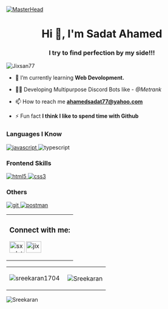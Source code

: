 [![MasterHead]()](https://github.com/Jixsan77)
<h1 align="center">Hi 👋, I'm Sadat Ahamed</h1>
<h3 align="center">I try to find perfection by my side!!!</h3>

<p align="left"> <img src="https://komarev.com/ghpvc/?username=jixsan77&label=Profile%20views&color=0e75b6&style=flat" alt="Jixsan77" /> </p>

- 🌱 I’m currently learning **Web Devolopment.**

- 👨‍💻 Developing Multipurpose Discord Bots like - *@Metrank*

- 📫 How to reach me **ahamedsadat77@yahoo.com**

- ⚡ Fun fact **I think I like to spend time with Github**

<h3 align="left">Languages I Know</h3>
<p align="left">
<a href="https://developer.mozilla.org/en-US/docs/Web/Java" target="_blank"> 
<img src="https://img.shields.io/badge/JavaScript-F7DF1E?style=for-the-badge&logo=javascript&logoColor=black" alt="javascript" /> </a> 
<img src="https://img.shields.io/badge/TypeScript-1572B6?style=for-the-badge&logo=typescript&logoColor=black" alt="typescript" /> </a> 

</p> 

<h3 align="left">Frontend Skills</h3>
<p align="left">
<a href="https://www.w3.org/html/" target="_blank"> <img src="https://img.shields.io/badge/HTML5-E34F26?style=for-the-badge&logo=html5&logoColor=white" alt="html5" /> </a>
<a href="https://www.w3schools.com/css/" target="_blank"> <img src="https://img.shields.io/badge/CSS3-1572B6?style=for-the-badge&logo=css3&logoColor=white" alt="css3" /> </a>

</p>

<h3 align="left">Others</h3>
<p align="left">
<a href="https://git-scm.com/" target="_blank"> <img src="https://img.shields.io/badge/Git-F05032?style=for-the-badge&logo=git&logoColor=white" alt="git" /> </a>
<a href="https://code.visualstudio.com" target="_blank"> <img src="https://img.shields.io/badge/VS_Code-0078D4?style=for-the-badge&logo=visual%20studio%20code&logoColor=white" alt="postman" /> </a>
</p>


<table>
 <tr>
  <td><h3 align="left">Connect with me:</h3>
<p align="left">
 

<a href="https://instagram.com/sxadat.77_" target="blank"><img align="center" src="https://raw.githubusercontent.com/rahuldkjain/github-profile-readme-generator/master/src/images/icons/Social/instagram.svg" alt="sxadat77" height="30" width="40" /></a>
<a href="https://www.youtube.com/c/jixsan77" target="blank"><img align="center" src="https://raw.githubusercontent.com/rahuldkjain/github-profile-readme-generator/master/src/images/icons/Social/youtube.svg" alt="jixsan77" height="30" width="40" /></a>

   </p></td>
 </tr>
 </table>






 <table>
        <tr>
           <td><p><img align="center" src="https://github-readme-streak-stats.herokuapp.com/?user=sreekaran1704&" alt="sreekaran1704" /></p></td>
            <td><p>&nbsp;<img align="center" src="https://github-readme-stats.vercel.app/api?username=Sreekaran1704&show_icons=true&locale=en" alt="Sreekaran" /></p></td>
        </tr>
    </table>


<p><img align="left" src="https://github-readme-stats.vercel.app/api/top-langs?username=Sreekaran1704&show_icons=true&locale=en&layout=compact" alt="Sreekaran" /></p>



